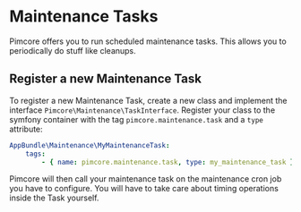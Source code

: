 # Maintenance Tasks

Pimcore offers you to run scheduled maintenance tasks. This allows you to periodically do stuff like cleanups. 

## Register a new Maintenance Task

To register a new Maintenance Task, create a new class and implement the interface `Pimcore\Maintenance\TaskInterface`. Register your class to the symfony container with the tag `pimcore.maintenance.task` and a `type` attribute:   

```yaml
AppBundle\Maintenance\MyMaintenanceTask:
    tags:
        - { name: pimcore.maintenance.task, type: my_maintenance_task }
```

Pimcore will then call your maintenance task on the maintenance cron job you have to configure. You will have to take care about timing operations inside the Task yourself.
